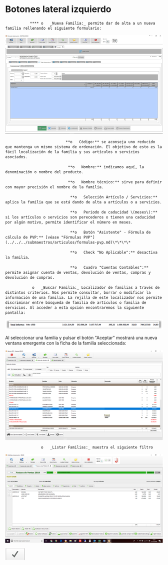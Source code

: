 # Botones lateral izquierdo

               **** o   _Nueva Familia:_ permite dar de alta a un nueva familia rellenando el siguiente formulario:

![](../../../../.gitbook/assets/image%20%28115%29.png)

                               **o   Código:** se aconseja uno reducido que mantenga un mismo sistema de ordenación. El objetivo de esto es la fácil localización de la familia y sus artículos o servicios asociados.

                                **o   Nombre:** indicamos aquí, la denominación o nombre del producto.

                                **o   Nombre técnico:** sirve para definir con mayor precisión el nombre de la familia.

                                 **o   Selección Artículo / Servicios:** aplica la familia que se está dando de alta a artículos o a servicios.

                                 **o   Periodo de caducidad \(meses\):** si los artículos o servicios son perecederos o tienen una caducidad por algún motivo, permite identificar el número en meses.

                                 **o   Botón "Asistente" - Fórmula de cálculo de PVP:** [véase "Fórmulas PVP"](../../../submaestros/articulos/formulas-pvp.md)\*\*\*\*

                                 **o   Check "No Aplicable":** desactiva la familia.

                                 **o   Cuadro "Cuentas Contables":** permite asignar cuenta de ventas, devolución de ventas, compras y devolución de compras.

                o   _Buscar Familia:_ Localizador de familias a través de distintos criterios. Nos permite consultar, borrar o modificar la información de una familia. La rejilla de este localizador nos permite discriminar entre búsqueda de familia de artículos o familia de servicios. Al acceder a esta opción encontraremos la siguiente pantalla:

![](../../../../.gitbook/assets/image%20%28294%29.png)

Al seleccionar una familia y pulsar el botón "Aceptar" mostrará una nueva ventana emergente con la ficha de la familia seleccionada:

![](../../../../.gitbook/assets/image%20%2836%29.png)

                    o   _Listar Familias:_ muestra el siguiente filtro

![](../../../../.gitbook/assets/image%20%28486%29.png)

![Listado de servicios](../../../../.gitbook/assets/image%20%2850%29.png)

